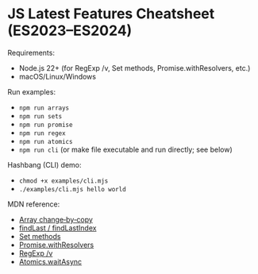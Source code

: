 # JS Latest Features Cheatsheet (ES2023–ES2024)

Requirements:
- Node.js 22+ (for RegExp /v, Set methods, Promise.withResolvers, etc.)
- macOS/Linux/Windows

Run examples:
- `npm run arrays`
- `npm run sets`
- `npm run promise`
- `npm run regex`
- `npm run atomics`
- `npm run cli` (or make file executable and run directly; see below)

Hashbang (CLI) demo:
- `chmod +x examples/cli.mjs`
- `./examples/cli.mjs hello world`

MDN reference:

- [Array change‑by‑copy](https://developer.mozilla.org/en-US/docs/Web/JavaScript/Reference/Global_Objects/Array#copying_methods)
- [findLast / findLastIndex](https://developer.mozilla.org/en-US/docs/Web/JavaScript/Reference/Global_Objects/Array/findLast)
- [Set methods](https://developer.mozilla.org/en-US/docs/Web/JavaScript/Reference/Global_Objects/Set#methods)
- [Promise.withResolvers](https://developer.mozilla.org/en-US/docs/Web/JavaScript/Reference/Global_Objects/Promise/withResolvers)
- [RegExp /v](https://developer.mozilla.org/en-US/docs/Web/JavaScript/Reference/Global_Objects/RegExp#v_flag)
- [Atomics.waitAsync](https://developer.mozilla.org/en-US/docs/Web/JavaScript/Reference/Global_Objects/Atomics/waitAsync)

